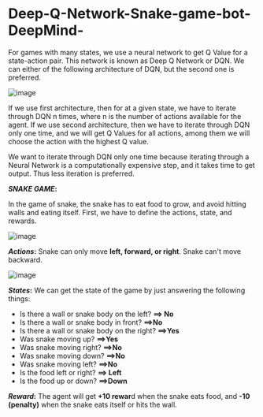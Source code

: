 # Deep-Q-Network-Snake-game-bot-DeepMind-
For games with many states, we use a neural network to get Q Value for a state-action pair. This network is known as Deep Q Network or DQN. We can either of the following architecture of DQN, but the second one is preferred.


![image](https://user-images.githubusercontent.com/42925930/133657909-3d847cd8-799c-4af0-baac-4b3f74eb1eec.png)

If we use first architecture, then for at a given state, we have to iterate through DQN n times, where n is the number of actions available for the agent. If we use second architecture, then we have to iterate through DQN only one time, and we will get Q Values for all actions, among them we will choose the action with the highest Q value.

We want to iterate through DQN only one time because iterating through a Neural Network is a computationally expensive step, and it takes time to get output. Thus less iteration is preferred.

**_SNAKE GAME_:**

In the game of snake, the snake has to eat food to grow, and avoid hitting walls and eating itself. First, we have to define the actions, state, and rewards.

![image](https://user-images.githubusercontent.com/42925930/133658163-18af03d7-9739-4d0b-bd63-333271c44e5d.png)

**_Actions_:**
Snake can only move **left, forward, or right**. Snake can't move backward.

![image](https://user-images.githubusercontent.com/42925930/133658246-83593342-8717-4b36-96d1-7b6fc21c6b08.png)


**_States_:**
We can get the state of the game by just answering the following things:
- Is there a wall or snake body on the left? **==> No**
- Is there a wall or snake body in front?   **==>No**
- Is there a wall or snake body on the right?   **==>Yes**
- Was snake moving up?  **==>Yes**
- Was snake moving right?   **==>No**
- Was snake moving down?   **==>No**
- Was snake moving left?   **==>No**
- Is the food left or right?  **==> Left**
- Is the food up or down?   **==>Down**

**_Reward_:**
The agent will get **+10 rewar**d when the snake eats food, and **-10 (penalty)** when the snake eats itself or hits the wall.
